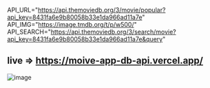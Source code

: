 API_URL="https://api.themoviedb.org/3/movie/popular?api_key=8431fa6e9b80058b33e1da966ad11a7e"
API_IMG="https://image.tmdb.org/t/p/w500/"
API_SEARCH="https://api.themoviedb.org/3/search/movie?api_key=8431fa6e9b80058b33e1da966ad11a7e&query"


## live =>  https://moive-app-db-api.vercel.app/

![image](https://user-images.githubusercontent.com/112820784/212057293-e9b7818e-487b-4c9f-884e-d196d85c8e5c.png)
